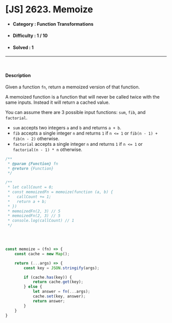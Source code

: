 # [JS] 2623. Memoize 
* #### Category : Function Transformations
* #### Difficulty : 1 / 10  
* #### Solved : 1

<hr />

<br>

#### Description 
Given a function `fn`, return a memoized version of that function.

A memoized function is a function that will never be called twice with the same inputs. Instead it will return a cached value.

You can assume there are 3 possible input functions: `sum`, `fib`, and `factorial`.

* `sum` accepts two integers `a` and `b` and returns `a + b`.
* `fib` accepts a single integer `n` and returns `1` if `n <= 1` or `fib(n - 1) + fib(n - 2)` otherwise.
* `factorial` accepts a single integer `n` and returns `1` if `n <= 1` or `factorial(n - 1) * n` otherwise.
 
```js
/**
 * @param {Function} fn
 * @return {Function}
 */

/** 
 * let callCount = 0;
 * const memoizedFn = memoize(function (a, b) {
 *	 callCount += 1;
 *   return a + b;
 * })
 * memoizedFn(2, 3) // 5
 * memoizedFn(2, 3) // 5
 * console.log(callCount) // 1 
 */
```

<br />

```js

const memoize = (fn) => {
    const cache = new Map();

    return (...args) => {
        const key = JSON.stringify(args);

        if (cache.has(key)) {
            return cache.get(key);
        } else {
            let answer = fn(...args);
            cache.set(key, answer);
            return answer;
        }
    }
}
```
